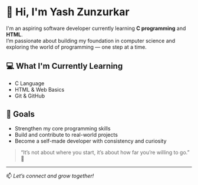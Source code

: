 # 👋 Hi, I'm Yash Zunzurkar

I'm an aspiring software developer currently learning **C programming** and **HTML**.  
I’m passionate about building my foundation in computer science and exploring the world of programming — one step at a time.

## 💻 What I'm Currently Learning
- C Language
- HTML & Web Basics
- Git & GitHub 

## 📌 Goals
- Strengthen my core programming skills  
- Build and contribute to real-world projects  
- Become a self-made developer with consistency and curiosity

> “It’s not about where you start, it’s about how far you’re willing to go.” 🚀

---

📫 *Let’s connect and grow together!*
